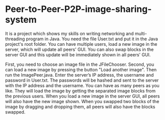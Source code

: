 # Peer-to-Peer-P2P-image-sharing-system
It is a project which shows my skills on writing networking and multi-threading program in Java. 
You need the file User.txt and put it in the Java project's root folder. 
You can have multiple users, load a new image in the server, which will update all peers' GUI. 
You can also swap blocks in the server GUI and this update will be immediately shown in all peers' GUI.

First, you need to choose an image file in the JFileChooser. 
Second, you can load a new image by pressing the button "Load another image".
Then run the ImagePeer.java. Enter the server’s IP address, the username and password in User.txt. 
The passwords will be hashed and sent to the server with the IP address and the username.
You can have as many peers as you like. 
They will load the image by getting the separated image blocks from the previous users.
When you load a new image in the server GUI, all peers will also have the new image shown.
When you swapped two blocks of the image by dragging and dropping them, all peers will also have the blocks swapped.
